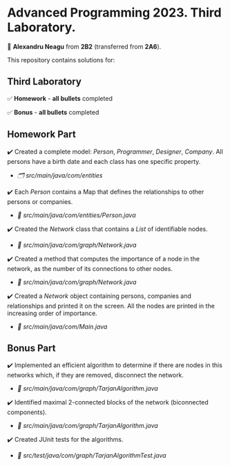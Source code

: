 # Advanced Programming 2023. Third Laboratory.

:adult: **Alexandru Neagu** from **2B2** (transferred from **2A6**).

This repository contains solutions for:

## Third Laboratory ##

:white_check_mark: **Homework** - **all bullets** completed

:white_check_mark: **Bonus** - **all bullets** completed

## Homework Part ##

:heavy_check_mark: Created a complete model: _Person_, _Programmer_, _Designer_, _Company_. All persons have a birth date and each class has one specific property.
  - _:card_index_dividers: src/main/java/com/entities_

:heavy_check_mark: Each _Person_ contains a Map that defines the relationships to other persons or companies.
  - _:file_folder: src/main/java/com/entities/Person.java_
  
:heavy_check_mark: Created the _Network_ class that contains a _List_ of identifiable nodes.
  - _:file_folder: src/main/java/com/graph/Network.java_

:heavy_check_mark: Created a method that computes the importance of a node in the network, as the number of its connections to other nodes.
  - _:file_folder: src/main/java/com/graph/Network.java_
  
:heavy_check_mark: Created a _Network_ object containing persons, companies and relationships and printed it on the screen. All the nodes are printed in the increasing order of importance.
  - _:file_folder: src/main/java/com/Main.java_

## Bonus Part ##

:heavy_check_mark: Implemented an efficient algorithm to determine if there are nodes in this networks which, if they are removed, disconnect the network.
  - _:file_folder: src/main/java/com/graph/TarjanAlgorithm.java_

:heavy_check_mark: Identified maximal 2-connected blocks of the network (biconnected components).
  - _:file_folder: src/main/java/com/graph/TarjanAlgorithm.java_

:heavy_check_mark: Created JUnit tests for the algorithms.
  - _:file_folder: src/test/java/com/graph/TarjanAlgorithmTest.java_
